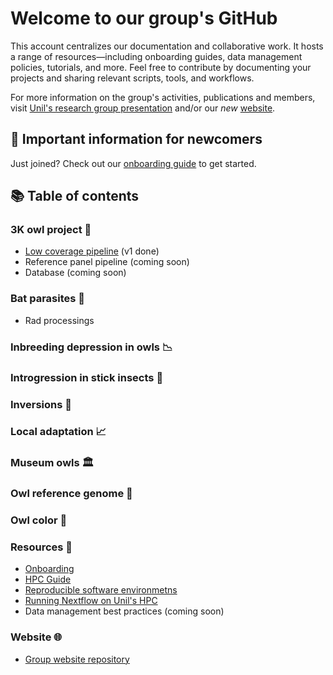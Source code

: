 # Welcome to our group's GitHub

This account centralizes our documentation and collaborative work. It hosts a range of resources—including onboarding guides, data management policies, tutorials, and more.
Feel free to contribute by documenting your projects and sharing relevant scripts, tools, and workflows.

For more information on the group's activities, publications and members, visit [Unil's research group presentation](https://www.unil.ch/dee/en/home/menuinst/research/research-groups/goudet-group.html) and/or our *new* [website](https://goudetgroup.github.io/GoudetWebsite).

## 🔰 Important information for newcomers

Just joined? Check out our [onboarding guide](https://github.com/JGoudetGroup/Resources/blob/main/Onboarding.md) to get started.

## 📚 Table of contents

### 3K owl project 🦉

- [Low coverage pipeline](https://github.com/JGoudetGroup/3KOWLS_low_coverage) (v1 done)
- Reference panel pipeline (coming soon)
- Database (coming soon)

### Bat parasites 🦇

- Rad processings

### Inbreeding depression in owls 📉

### Introgression in stick insects 🔀

### Inversions 🔄

### Local adaptation 📈

### Museum owls 🏛️

### Owl reference genome 🧬

### Owl color 🎨

### Resources 🧰

- [Onboarding](https://github.com/JGoudetGroup/Resources/blob/main/Onboarding.md)
- [HPC Guide](https://github.com/JGoudetGroup/Resources/blob/main/Guide_to_HPC_at_Unil.md)
- [Reproducible software environmetns](https://github.com/JGoudetGroup/Resources/blob/main/Reproducible_software_environments.md)
- [Running Nextflow on Unil's HPC](https://github.com/JGoudetGroup/nextflow-on-slurm)
- Data management best practices (coming soon)

### Website 🌐

- [Group website repository](https://github.com/JGoudetGroup/GoudetWebsite)